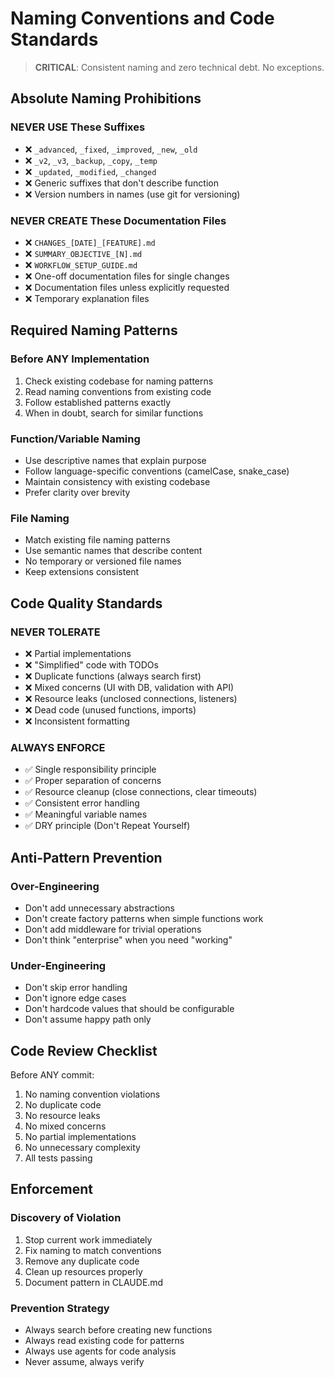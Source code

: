 # Naming Conventions and Code Standards

> **CRITICAL**: Consistent naming and zero technical debt. No exceptions.

## Absolute Naming Prohibitions

### NEVER USE These Suffixes
- ❌ `_advanced`, `_fixed`, `_improved`, `_new`, `_old`
- ❌ `_v2`, `_v3`, `_backup`, `_copy`, `_temp`
- ❌ `_updated`, `_modified`, `_changed`
- ❌ Generic suffixes that don't describe function
- ❌ Version numbers in names (use git for versioning)

### NEVER CREATE These Documentation Files
- ❌ `CHANGES_[DATE]_[FEATURE].md`
- ❌ `SUMMARY_OBJECTIVE_[N].md`
- ❌ `WORKFLOW_SETUP_GUIDE.md`
- ❌ One-off documentation files for single changes
- ❌ Documentation files unless explicitly requested
- ❌ Temporary explanation files

## Required Naming Patterns

### Before ANY Implementation
1. Check existing codebase for naming patterns
2. Read naming conventions from existing code
3. Follow established patterns exactly
4. When in doubt, search for similar functions

### Function/Variable Naming
- Use descriptive names that explain purpose
- Follow language-specific conventions (camelCase, snake_case)
- Maintain consistency with existing codebase
- Prefer clarity over brevity

### File Naming
- Match existing file naming patterns
- Use semantic names that describe content
- No temporary or versioned file names
- Keep extensions consistent

## Code Quality Standards

### NEVER TOLERATE
- ❌ Partial implementations
- ❌ "Simplified" code with TODOs
- ❌ Duplicate functions (always search first)
- ❌ Mixed concerns (UI with DB, validation with API)
- ❌ Resource leaks (unclosed connections, listeners)
- ❌ Dead code (unused functions, imports)
- ❌ Inconsistent formatting

### ALWAYS ENFORCE
- ✅ Single responsibility principle
- ✅ Proper separation of concerns
- ✅ Resource cleanup (close connections, clear timeouts)
- ✅ Consistent error handling
- ✅ Meaningful variable names
- ✅ DRY principle (Don't Repeat Yourself)

## Anti-Pattern Prevention

### Over-Engineering
- Don't add unnecessary abstractions
- Don't create factory patterns when simple functions work
- Don't add middleware for trivial operations
- Don't think "enterprise" when you need "working"

### Under-Engineering
- Don't skip error handling
- Don't ignore edge cases
- Don't hardcode values that should be configurable
- Don't assume happy path only

## Code Review Checklist

Before ANY commit:
1. No naming convention violations
2. No duplicate code
3. No resource leaks
4. No mixed concerns
5. No partial implementations
6. No unnecessary complexity
7. All tests passing

## Enforcement

### Discovery of Violation
1. Stop current work immediately
2. Fix naming to match conventions
3. Remove any duplicate code
4. Clean up resources properly
5. Document pattern in CLAUDE.md

### Prevention Strategy
- Always search before creating new functions
- Always read existing code for patterns
- Always use agents for code analysis
- Never assume, always verify